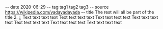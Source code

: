-- date 2020-06-29
-- tag tag1 tag2 tag3
-- source https://wikipedia.com/yadayadayada
-- title The rest will all be part of the title 2.
;;
Text text text text
Text text text text
Text text text text
Text text text text
Text text text text
Text text text text
Text text text text

